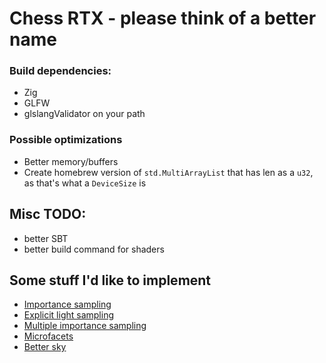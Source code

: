 # Chess RTX - please think of a better name

### Build dependencies:
* Zig
* GLFW
* glslangValidator on your path

### Possible optimizations
* Better memory/buffers
* Create homebrew version of `std.MultiArrayList` that has len as a `u32`, as that's what a `DeviceSize` is

## Misc TODO:
* better SBT
* better build command for shaders

## Some stuff I'd like to implement
- [Importance sampling](https://computergraphics.stackexchange.com/q/4979)
- [Explicit light sampling](https://computergraphics.stackexchange.com/q/5152)
- [Multiple importance sampling](https://graphics.stanford.edu/courses/cs348b-03/papers/veach-chapter9.pdf)
- [Microfacets](https://agraphicsguy.wordpress.com/2015/11/01/sampling-microfacet-brdf/)
- [Better sky](https://sebh.github.io/publications/egsr2020.pdf)
